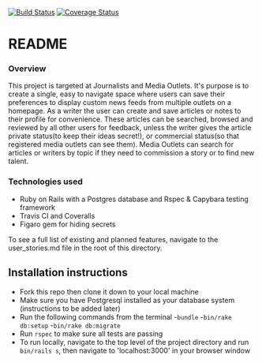 [![Build Status](https://travis-ci.org/MaxProvin/story-box.svg?branch=master)](https://travis-ci.org/MaxProvin/story-box)
[![Coverage Status](https://coveralls.io/repos/github/MaxProvin/story-box/badge.svg?branch=master)](https://coveralls.io/github/MaxProvin/story-box?branch=master)

# README

### Overview
This project is targeted at Journalists and Media Outlets. It's purpose is to create a single, easy to navigate space where users can save their preferences to display custom news feeds from multiple outlets on a homepage. As a writer the user can create and save articles or notes to their profile for convenience. These articles can be searched, browsed and reviewed by all other users for feedback, unless the writer gives the article private status(to keep their ideas secret!), or commercial status(so that registered media outlets can see them). Media Outlets can search for articles or writers by topic if they need to commission a story or to find new talent.

### Technologies used
 * Ruby on Rails with a Postgres database and Rspec & Capybara testing framework
 * Travis CI and Coveralls
 * Figaro gem for hiding secrets

To see a full list of existing and planned features, navigate to the user_stories.md file in the root of this directory.

Installation instructions
---------
 * Fork this repo then clone it down to your local machine
 * Make sure you have Postgresql installed as your database system (instructions to be added later)
 * Run the following commands from the terminal
  -`bundle`
  -`bin/rake db:setup`
  -`bin/rake db:migrate`
 * Run `rspec` to make sure all tests are passing
 * To run locally, navigate to the top level of the project directory and run `bin/rails s`, then navigate to 'localhost:3000' in your browser window
